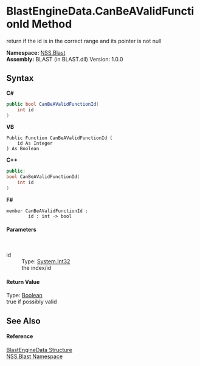 # BlastEngineData.CanBeAValidFunctionId Method 
 

return if the id is in the correct range and its pointer is not null

**Namespace:**&nbsp;<a href="88b55311-4a89-0894-e27a-e157e443c7f7.md">NSS.Blast</a><br />**Assembly:**&nbsp;BLAST (in BLAST.dll) Version: 1.0.0

## Syntax

**C#**<br />
``` C#
public bool CanBeAValidFunctionId(
	int id
)
```

**VB**<br />
``` VB
Public Function CanBeAValidFunctionId ( 
	id As Integer
) As Boolean
```

**C++**<br />
``` C++
public:
bool CanBeAValidFunctionId(
	int id
)
```

**F#**<br />
``` F#
member CanBeAValidFunctionId : 
        id : int -> bool 

```


#### Parameters
&nbsp;<dl><dt>id</dt><dd>Type: <a href="https://docs.microsoft.com/dotnet/api/system.int32" target="_blank" rel="noopener noreferrer">System.Int32</a><br />the index/id</dd></dl>

#### Return Value
Type: <a href="https://docs.microsoft.com/dotnet/api/system.boolean" target="_blank" rel="noopener noreferrer">Boolean</a><br />true if possibly valid

## See Also


#### Reference
<a href="54e0839f-a7d2-83ae-b999-168019175d84.md">BlastEngineData Structure</a><br /><a href="88b55311-4a89-0894-e27a-e157e443c7f7.md">NSS.Blast Namespace</a><br />